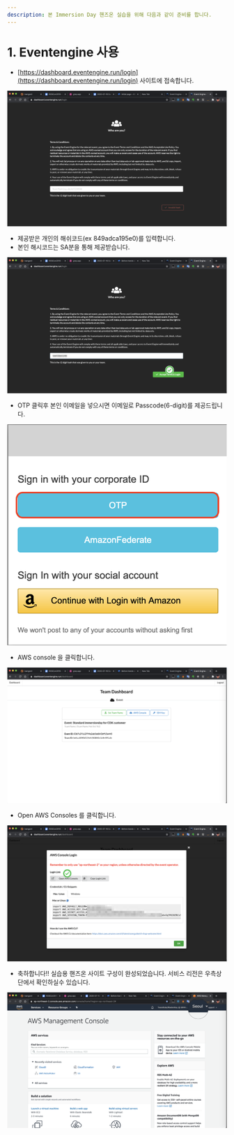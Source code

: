 ```yaml
---
description: 본 Immersion Day 핸즈온 실습을 위해 다음과 같이 준비를 합니다.
---
```


# 1. Eventengine 사용

* [https://dashboard.eventengine.run/login](https://dashboard.eventengine.run/login) 사이트에 접속합니다.

![](.gitbook/assets/image%20%2816%29.png)

* 제공받은 개인의 해쉬코드\(ex 849adca195e0\)를 입력합니다.
* 본인 해시코드는 SA분을 통해 제공받습니다.

![](.gitbook/assets/image%20%2817%29.png)

* OTP 클릭후 본인 이메일을 넣으시면 이메일로 Passcode\(6-digit\)를 제공드립니다. 

![](.gitbook/assets/image%20%2811%29.png)

* AWS console 을 클릭합니다.

![](.gitbook/assets/image%20%282%29.png)



* Open AWS Consoles 를 클릭합니다.

![](.gitbook/assets/image%20%288%29.png)

* 축하합니다!! 실습용 핸즈온 사이트 구성이 완성되었습니다. 서비스 리전은 우측상단에서 확인하실수 있습니다.

![](.gitbook/assets/image%20%286%29.png)

